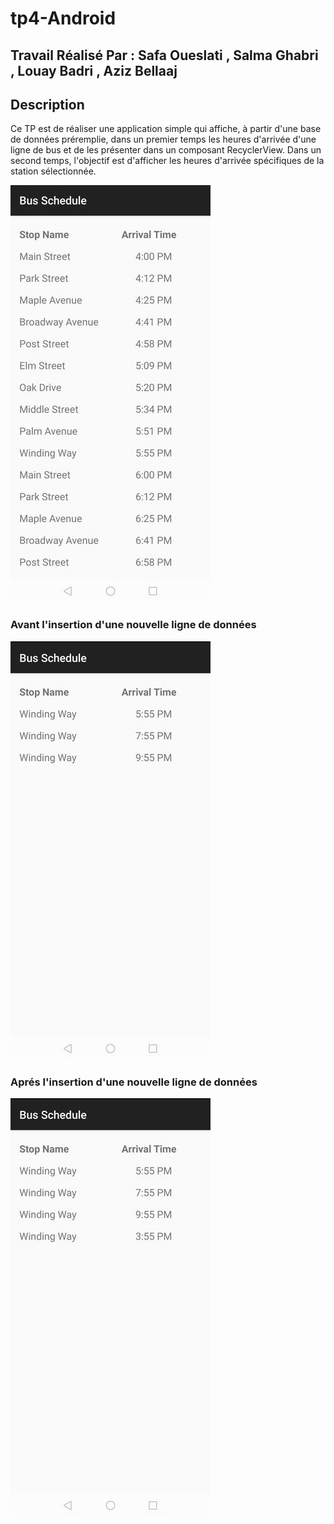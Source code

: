 # tp4-Android

## Travail Réalisé Par : Safa Oueslati , Salma Ghabri , Louay Badri , Aziz Bellaaj
## Description
Ce TP est de réaliser une application simple qui affiche, à partir d'une base de données préremplie, dans un premier temps les heures d'arrivée d'une ligne de bus et de les présenter dans un composant RecyclerView.
Dans un second temps, l'objectif est d'afficher les heures d'arrivée spécifiques de la station sélectionnée.

![Capture d'écran 1](https://github.com/safaweslati/tp4-Android/blob/main/Screenshots/list.jpg)

### Avant l'insertion d'une nouvelle ligne de données
![Capture d'écran 2](https://github.com/safaweslati/tp4-Android/blob/main/Screenshots/before_insert.jpg)  

### Aprés l'insertion d'une nouvelle ligne de données
![Capture d'écran 3](https://github.com/safaweslati/tp4-Android/blob/main/Screenshots/after_insert.jpg)
